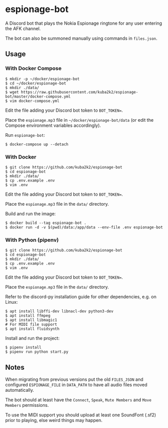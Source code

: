 # espionage-bot

A Discord bot that plays the Nokia Espionage ringtone for any user entering the AFK channel.

The bot can also be summoned manually using commands in `files.json`.

## Usage

### With Docker Compose
```shell
$ mkdir -p ~/docker/espionage-bot
$ cd ~/docker/espionage-bot
$ mkdir ./data/
$ wget https://raw.githubusercontent.com/kuba2k2/espionage-bot/master/docker-compose.yml
$ vim docker-compose.yml
```
Edit the file adding your Discord bot token to `BOT_TOKEN=`.

Place the `espionage.mp3` file in `~/docker/espionage-bot/data` (or edit the Compose environment variables accordingly).

Run `espionage-bot`:
```shell
$ docker-compose up --detach
```

### With Docker
```shell
$ git clone https://github.com/kuba2k2/espionage-bot
$ cd espionage-bot
$ mkdir ./data/
$ cp .env.example .env
$ vim .env
```
Edit the file adding your Discord bot token to `BOT_TOKEN=`.

Place the `espionage.mp3` file in the `data/` directory.

Build and run the image:
```shell
$ docker build --tag espionage-bot .
$ docker run -d -v $(pwd)/data:/app/data --env-file .env espionage-bot
```

### With Python (pipenv)
```shell
$ git clone https://github.com/kuba2k2/espionage-bot
$ cd espionage-bot
$ mkdir ./data/
$ cp .env.example .env
$ vim .env
```
Edit the file adding your Discord bot token to `BOT_TOKEN=`.

Place the `espionage.mp3` file in the `data/` directory.

Refer to the discord-py installation guide for other dependencies, e.g. on Linux:
```shell
$ apt install libffi-dev libnacl-dev python3-dev
$ apt install ffmpeg
$ apt install libmagic1
# For MIDI file support
$ apt install fluidsynth
```

Install and run the project:
```shell
$ pipenv install
$ pipenv run python start.py
```

## Notes
When migrating from previous versions put the old `FILES_JSON` and configured `ESPIONAGE_FILE`
in `DATA_PATH` to have all audio files moved automatically.

The bot should at least have the `Connect`, `Speak`, `Mute Members` and `Move Members` permissions.

To use the MIDI support you should upload at least one SoundFont (.sf2) prior to playing, else weird things may happen.
